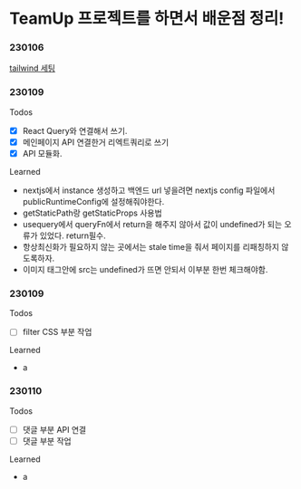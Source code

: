 # TeamUp 프로젝트를 하면서 배운점 정리!


### 230106
[tailwind 세팅](https://tailwindcss.com/docs/guides/nextjs)

### 230109
Todos
- [x] React Query와 연결해서 쓰기.
- [x] 메인페이지 API 연결한거 리엑트쿼리로 쓰기
- [x] API 모듈화.
  
Learned
 + nextjs에서 instance 생성하고 백엔드 url 넣을려면 nextjs config 파일에서 publicRuntimeConfig에 설정해줘야한다.
 + getStaticPath랑 getStaticProps 사용법
 + usequery에서 queryFn에서 return을 해주지 않아서 값이 undefined가 되는 오류가 있었다. return필수.
 + 항상최신화가 필요하지 않는 곳에서는 stale time을 줘서 페이지를 리패칭하지 않도록하자.
 + 이미지 태그안에 src는 undefined가 뜨면 안되서 이부분 한번 체크해야함.


### 230109
Todos
- [ ] filter CSS 부분 작업
  
Learned
- a 

### 230110
Todos
- [ ] 댓글 부분 API 연결
- [ ] 댓글 부분 작업
  
Learned
- a 